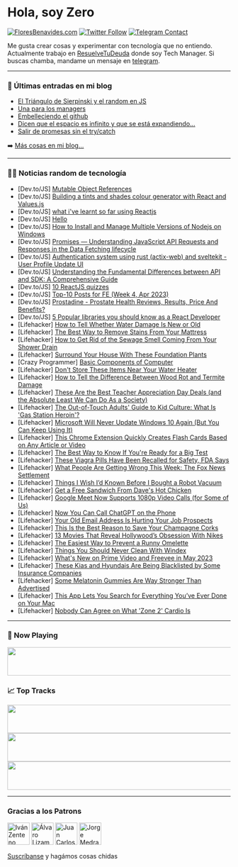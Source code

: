 # Hola, soy Zero

[![FloresBenavides.com](https://img.shields.io/website?down_message=oops&label=MiBlog&style=for-the-badge&up_message=online&url=https%3A%2F%2Ffloresbenavides.com)](https://floresbenavides.com) [![Twitter Follow](https://img.shields.io/twitter/follow/ZeroDragon?color=%231DA1F2&label=Follow&logo=twitter&logoColor=ffffff&style=for-the-badge)](https://twitter.com/zerodragon) [![Telegram Contact](https://img.shields.io/badge/escr%C3%ADbeme-ZeroDragon-%2326A5E4?style=for-the-badge&logo=telegram)](https://t.me/zerodragon)

Me gusta crear cosas y experimentar con tecnología que no entiendo.
Actualmente trabajo en [ResuelveTuDeuda](http://github.com/resuelve) donde soy Tech Manager.
Si buscas chamba, mandame un mensaje en [telegram](https://t.me/zerodragon).

---

### 📕 Últimas entradas en mi blog
<!-- BLOG-POST-LIST:START -->
- [El Triángulo de Sierpinski y el random en JS](https://floresbenavides.com/el-triangulo-de-sierpinski-y-el-random-en-js/)
- [Una para los managers](https://floresbenavides.com/una-para-los-managers/)
- [Embelleciendo el github](https://floresbenavides.com/embelleciendo-el-github/)
- [Dicen que el espacio es infinito y que se está expandiendo…](https://floresbenavides.com/dicen-que-el-espacio-es-infinito-y-que-se-esta-expandiendo/)
- [Salir de promesas sin el try/catch](https://floresbenavides.com/salir-de-promesas-sin-el-try-catch/)
<!-- BLOG-POST-LIST:END -->

➡️ [Más cosas en mi blog...](https://floresbenavides.com)

---

### 👨‍💻 Noticias random de tecnología
<!-- TECH-POSTS:START -->
- [Dev.to/JS] [Mutable Object References](https://dev.to/kristof1345/mutable-object-references-big)
- [Dev.to/JS] [Building a tints and shades colour generator with React and Values.js](https://dev.to/arshadayvid/building-a-tints-and-shades-colour-generator-with-react-and-valuesjs-4n64)
- [Dev.to/JS] [what i&#39;ve learnt so far using Reactjs](https://dev.to/gutopro/what-ive-learnt-so-far-using-reactjs-b70)
- [Dev.to/JS] [Hello](https://dev.to/delrosariorovic/hello-2m6h)
- [Dev.to/JS] [How to Install and Manage Multiple Versions of Nodejs on Windows](https://dev.to/stephengade/how-to-install-and-manage-multiple-versions-of-nodejs-on-windows-5h30)
- [Dev.to/JS] [Promises — Understanding JavaScript API Requests and Responses in the Data Fetching lifecycle](https://dev.to/rodcast/promises-understanding-javascript-api-requests-and-responses-in-the-data-fetching-lifecycle-2imo)
- [Dev.to/JS] [Authentication system using rust &lpar;actix-web&rpar; and sveltekit - User Profile Update UI](https://dev.to/sirneij/authentication-system-using-rust-actix-web-and-sveltekit-user-profile-update-ui-4f78)
- [Dev.to/JS] [Understanding the Fundamental Differences between API and SDK: A Comprehensive Guide](https://dev.to/ptheodosiou/understanding-the-fundamental-differences-between-api-and-sdk-a-comprehensive-guide-1m69)
- [Dev.to/JS] [10 ReactJS quizzes](https://dev.to/dovudhonhusanov/10-reactjs-quizzes-3gjh)
- [Dev.to/JS] [Top-10 Posts for FE &lpar;Week 4, Apr 2023&rpar;](https://dev.to/fruntend/top-10-posts-for-fe-week-4-apr-2023-fe3)
- [Dev.to/JS] [Prostadine - Prostate Health Reviews, Results, Price And Benefits?](https://dev.to/prostadine71218/prostadine-prostate-health-reviews-results-price-and-benefits-8h3)
- [Dev.to/JS] [5 Popular libraries you should know as a React Developer](https://dev.to/uttamsharma446/5-popular-libraries-you-should-know-as-a-react-developer-2755)
- [Lifehacker] [How to Tell Whether Water Damage Is New or Old](https://lifehacker.com/how-to-tell-whether-water-damage-is-new-or-old-1850386390)
- [Lifehacker] [The Best Way to Remove Stains From Your Mattress](https://lifehacker.com/the-best-way-to-remove-stains-from-your-mattress-1850386395)
- [Lifehacker] [How to Get Rid of the Sewage Smell Coming From Your Shower Drain](https://lifehacker.com/how-to-get-rid-of-the-sewage-smell-coming-from-your-sho-1850386182)
- [Lifehacker] [Surround Your House With These Foundation Plants](https://lifehacker.com/surround-your-house-with-these-foundation-plants-1850386141)
- [Crazy Programmer] [Basic Components of Computer](https://www.thecrazyprogrammer.com/2023/04/components-of-computer.html)
- [Lifehacker] [Don&#39;t Store These Items Near Your Water Heater](https://lifehacker.com/dont-store-these-items-near-your-hot-water-heater-1850386142)
- [Lifehacker] [How to Tell the Difference Between Wood Rot and Termite Damage](https://lifehacker.com/how-to-tell-the-difference-between-wood-rot-and-termite-1850386149)
- [Lifehacker] [These Are the Best Teacher Appreciation Day Deals &lpar;and the Absolute Least We Can Do As a Society&rpar;](https://lifehacker.com/these-are-the-best-teacher-appreciation-day-deals-and-1850387094)
- [Lifehacker] [The Out-of-Touch Adults&#39; Guide to Kid Culture: What Is &#39;Gas Station Heroin&#39;?](https://lifehacker.com/the-out-of-touch-adults-guide-to-kid-culture-what-is-g-1850385031)
- [Lifehacker] [Microsoft Will Never Update Windows 10 Again &lpar;But You Can Keep Using It&rpar;](https://lifehacker.com/microsoft-will-never-update-windows-10-again-but-you-c-1850386188)
- [Lifehacker] [This Chrome Extension Quickly Creates Flash Cards Based on Any Article or Video](https://lifehacker.com/this-chrome-extension-quickly-creates-flash-cards-based-1850385363)
- [Lifehacker] [The Best Way to Know If You&#39;re Ready for a Big Test](https://lifehacker.com/the-best-way-to-know-if-youre-ready-for-a-big-test-1850379720)
- [Lifehacker] [These Viagra Pills Have Been Recalled for Safety, FDA Says](https://lifehacker.com/these-viagra-pills-have-been-recalled-for-safety-fda-s-1850384772)
- [Lifehacker] [What People Are Getting Wrong This Week: The Fox News Settlement](https://lifehacker.com/what-people-are-getting-wrong-this-week-the-fox-news-s-1850383991)
- [Lifehacker] [Things I Wish I’d Known Before I Bought a Robot Vacuum](https://lifehacker.com/things-i-wish-i-d-known-before-i-bought-a-robot-vacuum-1850382900)
- [Lifehacker] [Get a Free Sandwich From Dave&#39;s Hot Chicken](https://lifehacker.com/get-a-free-sandwich-from-daves-hot-chicken-1850384214)
- [Lifehacker] [Google Meet Now Supports 1080p Video Calls &lpar;for Some of Us&rpar;](https://lifehacker.com/google-meet-now-supports-1080p-video-calls-for-some-of-1850383447)
- [Lifehacker] [Now You Can Call ChatGPT on the Phone](https://lifehacker.com/now-you-can-call-chatgpt-on-the-phone-1850379770)
- [Lifehacker] [Your Old Email Address Is Hurting Your Job Prospects](https://lifehacker.com/your-old-email-address-is-hurting-your-job-prospects-1850348243)
- [Lifehacker] [This Is the Best Reason to Save Your Champagne Corks](https://lifehacker.com/this-is-the-best-reason-to-save-your-champagne-corks-1850339119)
- [Lifehacker] [13 Movies That Reveal Hollywood’s Obsession With Nikes](https://lifehacker.com/13-movies-that-made-the-world-fall-in-love-with-nikes-1850374580)
- [Lifehacker] [The Easiest Way to Prevent a Runny Omelette](https://lifehacker.com/the-easiest-way-to-prevent-a-runny-omelette-1850382914)
- [Lifehacker] [Things You Should Never Clean With Windex](https://lifehacker.com/things-you-should-never-clean-with-windex-1850382510)
- [Lifehacker] [What&#39;s New on Prime Video and Freevee in May 2023](https://lifehacker.com/whats-new-on-prime-video-and-freevee-in-may-2023-1850383975)
- [Lifehacker] [These Kias and Hyundais Are Being Blacklisted by Some Insurance Companies](https://lifehacker.com/these-kias-and-hyundais-are-being-blacklisted-by-some-i-1850383633)
- [Lifehacker] [Some Melatonin Gummies Are Way Stronger Than Advertised](https://lifehacker.com/some-melatonin-gummies-are-way-stronger-than-advertised-1850383023)
- [Lifehacker] [This App Lets You Search for Everything You’ve Ever Done on Your Mac](https://lifehacker.com/this-app-lets-you-search-for-everything-you-ve-ever-don-1850381648)
- [Lifehacker] [Nobody Can Agree on What &#39;Zone 2&#39; Cardio Is](https://lifehacker.com/nobody-can-agree-on-what-zone-2-cardio-is-1850379968)<!-- TECH-POSTS:END -->

---

### 🎵 Now Playing
<a href="https://spotify-now-playing-dun.vercel.app/now-playing?open"><img src="https://spotify-now-playing-dun.vercel.app/now-playing" width="540" height="64"></a>

### 📈 Top Tracks
<a href="https://spotify-now-playing-dun.vercel.app/top-tracks?i=1&open"><img src="https://spotify-now-playing-dun.vercel.app/top-tracks?i=1" width="540" height="64"></a>
<a href="https://spotify-now-playing-dun.vercel.app/top-tracks?i=2&open"><img src="https://spotify-now-playing-dun.vercel.app/top-tracks?i=2" width="540" height="64"></a>
<a href="https://spotify-now-playing-dun.vercel.app/top-tracks?i=3&open"><img src="https://spotify-now-playing-dun.vercel.app/top-tracks?i=3" width="540" height="64"></a>

---

### Gracias a los Patrons
[<img src="https://avatars.githubusercontent.com/u/243380?v=4" alt="Iván Zenteno" width="50px">](https://github.com/k001) [<img src="https://avatars.githubusercontent.com/u/19955639?v=4" alt="Álvaro Lizama" width="50px">](https://github.com/alvarolizama) [<img src="https://avatars.githubusercontent.com/u/2718753?v=4" alt="Juan Carlos Ruiz" width="50px">](https://github.com/JuanCrg90) [<img src="https://avatars.githubusercontent.com/u/37025?v=4" alt="Jorge Medrano" width="50px">](https://github.com/h1pp1e) 

[Suscríbanse](https://www.patreon.com/zerodragon) y hagámos cosas chidas
